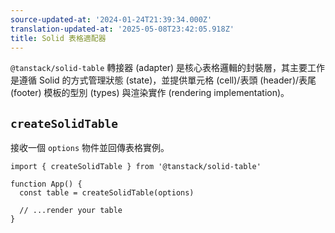 ```yaml
---
source-updated-at: '2024-01-24T21:39:34.000Z'
translation-updated-at: '2025-05-08T23:42:05.918Z'
title: Solid 表格適配器
---
```

`@tanstack/solid-table` 轉接器 (adapter) 是核心表格邏輯的封裝層，其主要工作是遵循 Solid 的方式管理狀態 (state)，並提供單元格 (cell)/表頭 (header)/表尾 (footer) 模板的型別 (types) 與渲染實作 (rendering implementation)。

## `createSolidTable`

接收一個 `options` 物件並回傳表格實例。

```tsx
import { createSolidTable } from '@tanstack/solid-table'

function App() {
  const table = createSolidTable(options)

  // ...render your table
}
```
